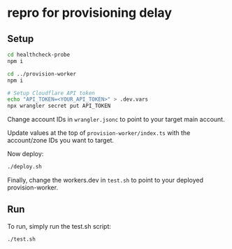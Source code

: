 # repro for provisioning delay

## Setup

```sh
cd healthcheck-probe
npm i 

cd ../provision-worker
npm i

# Setup Cloudflare API token
echo "API_TOKEN=<YOUR_API_TOKEN>" > .dev.vars
npx wrangler secret put API_TOKEN
```

Change account IDs in `wrangler.jsonc` to point to your target main account.

Update values at the top of `provision-worker/index.ts` with the account/zone IDs you want to target.

Now deploy:
```sh
./deploy.sh
```

Finally, change the workers.dev in `test.sh` to point to your deployed provision-worker.

## Run

To run, simply run the test.sh script:
```sh
./test.sh
```